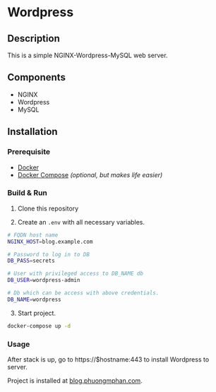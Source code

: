 # Wordpress

## Description

This is a simple NGINX-Wordpress-MySQL web server.

## Components

* NGINX
* Wordpress
* MySQL

## Installation

### Prerequisite

* [Docker](https://docs.docker.com/engine/install/)
* [Docker Compose](https://docs.docker.com/compose/install/) _(optional, but makes life easier)_

### Build & Run

1. Clone this repository

2. Create an `.env` with all necessary variables.

```bash
# FQDN host name
NGINX_HOST=blog.example.com

# Password to log in to DB
DB_PASS=secrets

# User with privileged access to DB_NAME db
DB_USER=wordpress-admin

# Db which can be access with above credentials.
DB_NAME=wordpress
```

3. Start project.

```bash
docker-compose up -d
```

### Usage

After stack is up, go to https://$hostname:443 to install Wordpress to server. 

Project is installed at [blog.phuongmphan.com](https://blog.phuongmphan.com).
